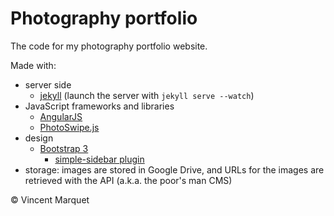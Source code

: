 Photography portfolio
=====================
The code for my photography portfolio website.

Made with:

* server side
    * [jekyll](https://jekyllrb.com/) (launch the server with `jekyll serve --watch`)
* JavaScript frameworks and libraries
    * [AngularJS](https://angularjs.org/)
    * [PhotoSwipe.js](http://photoswipe.com)
* design
    * [Bootstrap 3](http://getbootstrap.com/)
        * [simple-sidebar plugin](http://startbootstrap.com/template-overviews/simple-sidebar/)
* storage: images are stored in Google Drive, and URLs for the images are retrieved with the API (a.k.a. the poor's man CMS)

© Vincent Marquet
